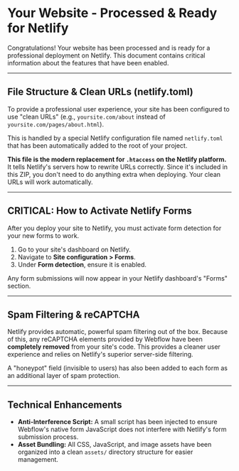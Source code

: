 # Your Website - Processed & Ready for Netlify

Congratulations! Your website has been processed and is ready for a professional deployment on Netlify. This document contains critical information about the features that have been enabled.

---

## File Structure & Clean URLs (netlify.toml)

To provide a professional user experience, your site has been configured to use "clean URLs" (e.g., `yoursite.com/about` instead of `yoursite.com/pages/about.html`).

This is handled by a special Netlify configuration file named `netlify.toml` that has been automatically added to the root of your project.

**This file is the modern replacement for `.htaccess` on the Netlify platform.** It tells Netlify's servers how to rewrite URLs correctly. Since it's included in this ZIP, you don't need to do anything extra when deploying. Your clean URLs will work automatically.

---

## CRITICAL: How to Activate Netlify Forms

After you deploy your site to Netlify, you must activate form detection for your new forms to work.

1.  Go to your site's dashboard on Netlify.
2.  Navigate to **Site configuration > Forms**.
3.  Under **Form detection**, ensure it is enabled.

Any form submissions will now appear in your Netlify dashboard's "Forms" section.

---

## Spam Filtering & reCAPTCHA

Netlify provides automatic, powerful spam filtering out of the box. Because of this, any reCAPTCHA elements provided by Webflow have been **completely removed** from your site's code. This provides a cleaner user experience and relies on Netlify's superior server-side filtering.

A "honeypot" field (invisible to users) has also been added to each form as an additional layer of spam protection.

---

## Technical Enhancements

*   **Anti-Interference Script:** A small script has been injected to ensure Webflow's native form JavaScript does not interfere with Netlify's form submission process.
*   **Asset Bundling:** All CSS, JavaScript, and image assets have been organized into a clean `assets/` directory structure for easier management.
